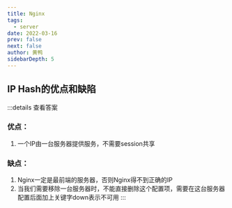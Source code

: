 ```yaml
---
title: Nginx
tags: 
  - server
date: 2022-03-16
prev: false
next: false
author: 黄鸭
sidebarDepth: 5
---
```


## IP Hash的优点和缺陷

:::details 查看答案
### 优点：
1. 一个IP由一台服务器提供服务，不需要session共享
### 缺点：
1. Nginx一定是最前端的服务器，否则Nginx得不到正确的IP
2. 当我们需要移除一台服务器时，不能直接删除这个配置项，需要在这台服务器配置后面加上关键字down表示不可用
:::